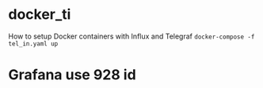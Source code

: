 # docker_ti
How to setup Docker containers with Influx and Telegraf
```docker-compose -f tel_in.yaml up```

# Grafana use 928 id
